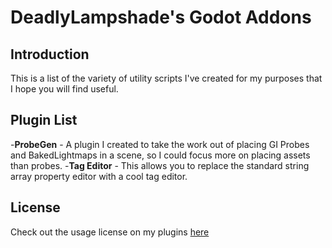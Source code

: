 # DeadlyLampshade's Godot Addons

## Introduction

This is a list of the variety of utility scripts I've created for my purposes that I hope you will find useful.

## Plugin List

-**ProbeGen** - A plugin I created to take the work out of placing GI Probes and BakedLightmaps in a scene, so I could focus more on placing assets than probes.
-**Tag Editor** - This allows you to replace the standard string array property editor with a cool tag editor.

## License

Check out the usage license on my plugins [here](LICENSE)
